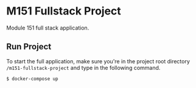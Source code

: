 # M151 Fullstack Project
Module 151 full stack application.

## Run Project
To start the full application, make sure you're in the project root directory `/m151-fullstack-project` and type in the following command.
```
$ docker-compose up
```
